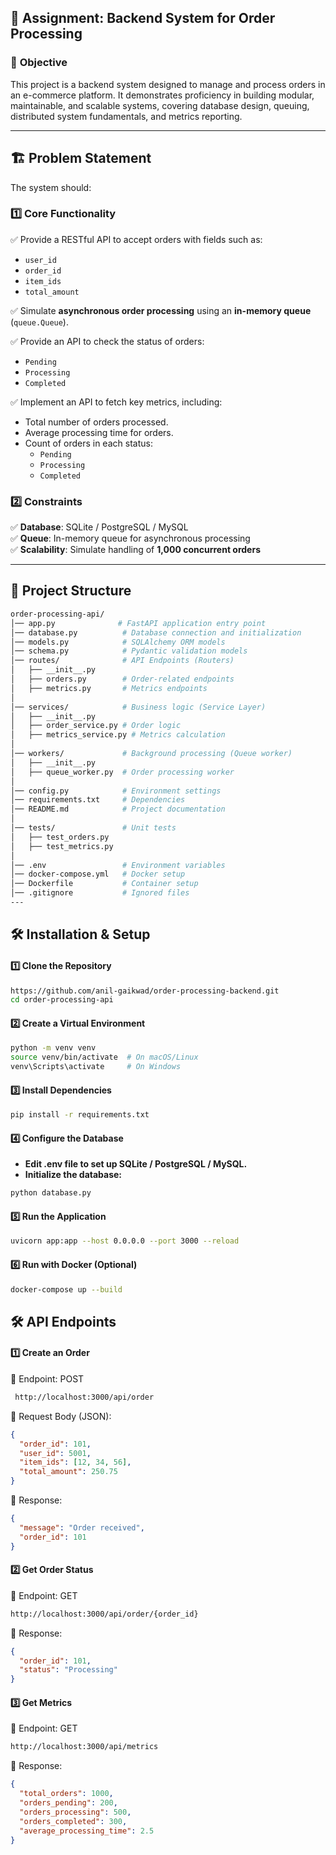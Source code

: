 ## 📝 Assignment: Backend System for Order Processing  

### 🎯 **Objective**  
This project is a backend system designed to manage and process orders in an e-commerce platform. It demonstrates proficiency in building modular, maintainable, and scalable systems, covering database design, queuing, distributed system fundamentals, and metrics reporting.  

---

## 🏗️ **Problem Statement**  

The system should:  

### **1️⃣ Core Functionality**  
✅ Provide a RESTful API to accept orders with fields such as:  
- `user_id`  
- `order_id`  
- `item_ids`  
- `total_amount`  

✅ Simulate **asynchronous order processing** using an **in-memory queue** (`queue.Queue`).  

✅ Provide an API to check the status of orders:  
- `Pending`  
- `Processing`  
- `Completed`  

✅ Implement an API to fetch key metrics, including:  
- Total number of orders processed.  
- Average processing time for orders.  
- Count of orders in each status:  
  - `Pending`  
  - `Processing`  
  - `Completed`  

### **2️⃣ Constraints**  
✅ **Database**: SQLite / PostgreSQL / MySQL  
✅ **Queue**: In-memory queue for asynchronous processing  
✅ **Scalability**: Simulate handling of **1,000 concurrent orders**  

---

## 📁 **Project Structure**  
```bash
order-processing-api/
│── app.py              # FastAPI application entry point
│── database.py          # Database connection and initialization
│── models.py            # SQLAlchemy ORM models
│── schema.py            # Pydantic validation models
│── routes/              # API Endpoints (Routers)
│   ├── __init__.py
│   ├── orders.py        # Order-related endpoints
│   ├── metrics.py       # Metrics endpoints
│
│── services/            # Business logic (Service Layer)
│   ├── __init__.py
│   ├── order_service.py # Order logic
│   ├── metrics_service.py # Metrics calculation
│
│── workers/             # Background processing (Queue worker)
│   ├── __init__.py
│   ├── queue_worker.py  # Order processing worker
│
│── config.py            # Environment settings
│── requirements.txt     # Dependencies
│── README.md            # Project documentation
│
│── tests/               # Unit tests
│   ├── test_orders.py
│   ├── test_metrics.py
│
│── .env                 # Environment variables
│── docker-compose.yml   # Docker setup
│── Dockerfile           # Container setup
│── .gitignore           # Ignored files
---
```

## 🛠️ **Installation & Setup**  

#### **1️⃣ Clone the Repository** 
```bash
https://github.com/anil-gaikwad/order-processing-backend.git
cd order-processing-api
```

#### **2️⃣ Create a Virtual Environment** 
 ```bash
 python -m venv venv
source venv/bin/activate  # On macOS/Linux
venv\Scripts\activate     # On Windows

 ```

#### **3️⃣ Install Dependencies**
```bash
pip install -r requirements.txt
```

#### **4️⃣ Configure the Database**
- **Edit .env file to set up SQLite / PostgreSQL / MySQL.**
- **Initialize the database:**
```bash
python database.py
```

#### **5️⃣ Run the Application**  
```bash
uvicorn app:app --host 0.0.0.0 --port 3000 --reload
```

#### **6️⃣ Run with Docker (Optional)**  
```sh
docker-compose up --build
```

## 🛠 **API Endpoints**
#### 1️⃣ **Create an Order**

📌 Endpoint: POST
```bash
 http://localhost:3000/api/order
```
📌 Request Body (JSON):
```json
{
  "order_id": 101,
  "user_id": 5001,
  "item_ids": [12, 34, 56],
  "total_amount": 250.75
}
```

📌 Response:
```json
{
  "message": "Order received",
  "order_id": 101
}
```

#### 2️⃣ **Get Order Status**
📌 Endpoint: GET 

```bash
http://localhost:3000/api/order/{order_id}
```
📌 Response:
```json
{
  "order_id": 101,
  "status": "Processing"
}
```

#### 3️⃣ **Get Metrics**
📌 Endpoint: GET

```bash
http://localhost:3000/api/metrics
```
📌 Response:

```json
{
  "total_orders": 1000,
  "orders_pending": 200,
  "orders_processing": 500,
  "orders_completed": 300,
  "average_processing_time": 2.5
}
```
